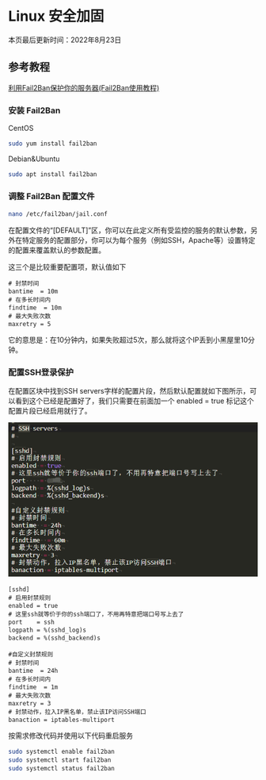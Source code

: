# Linux 安全加固

本页最后更新时间：2022年8月23日

## 参考教程

[利用Fail2Ban保护你的服务器(Fail2Ban使用教程)](https://www.hash070.top/archives/fail2ban.html)

### 安装 Fail2Ban

CentOS

```bash
sudo yum install fail2ban
```

Debian&Ubuntu

```bash
sudo apt install fail2ban
```

### 调整 Fail2Ban 配置文件

```bash
nano /etc/fail2ban/jail.conf
```

在配置文件的“[DEFAULT]”区，你可以在此定义所有受监控的服务的默认参数，另外在特定服务的配置部分，你可以为每个服务（例如SSH，Apache等）设置特定的配置来覆盖默认的参数配置。

这三个是比较重要配置项，默认值如下

```text
# 封禁时间
bantime  = 10m
# 在多长时间内
findtime  = 10m
# 最大失败次数
maxretry = 5
```

它的意思是：在10分钟内，如果失败超过5次，那么就将这个IP丢到小黑屋里10分钟。

### 配置SSH登录保护

在配置区块中找到SSH servers字样的配置片段，然后默认配置就如下图所示，可以看到这个已经是配置好了，我们只需要在前面加一个 enabled = true 标记这个配置片段已经启用就行了。

![Fail2Ban_ssh配置](./assets/Fail2Ban_ssh_comfig.png)

```text
[sshd]
# 启用封禁规则
enabled = true
# 这里ssh就等价于你的ssh端口了，不用再特意把端口号写上去了
port    = ssh
logpath = %(sshd_log)s
backend = %(sshd_backend)s

#自定义封禁规则
# 封禁时间
bantime  = 24h
# 在多长时间内
findtime  = 1m
# 最大失败次数
maxretry = 3
# 封禁动作，拉入IP黑名单，禁止该IP访问SSH端口
banaction = iptables-multiport
```

按需求修改代码并使用以下代码重启服务

```bash
sudo systemctl enable fail2ban
sudo systemctl start fail2ban
sudo systemctl status fail2ban
```
